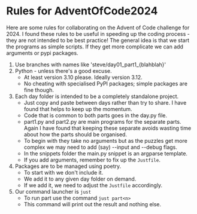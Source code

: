 # Rules for AdventOfCode2024

Here are some rules for collaborating on the Advent of Code challenge for 2024. 
I found these rules to be useful in speeding up the coding process - they 
are not intended to be best practice! The general idea is that we start the
programs as simple scripts. If they get more complicate we can add arguments
or pypi packages.

1. Use branches with names like 'steve/day01_part1_{blahblah}'
2. Python - unless there's a good excuse.
   - At least version 3.10 please. Ideally version 3.12.
   - No cheating with specialised PyPI packages; simple packages are fine though.
3. Each day folder is intended to be a completely standalone project.
   - Just copy and paste between days rather than try to share. I have found 
     that helps to keep up the momentum.
   - Code that is common to both parts goes in the day<n>.py file.
   - part1.py and part2.py are main programs for the separate parts. Again I have
     found that keeping these separate avoids wasting time about how the parts should
     be organised.
   - To begin with they take no arguments but as the puzzles get more 
       complex we may need to add (say) --input and --debug flags.
   - In the snippets folder the main.py snippet is an argparse template.
   - If you add arguments, remember to fix up the `Justfile`.
4. Packages are to be managed using poetry.
   - To start with we don't include it. 
   - We add it to any given day<n> folder on demand.
   - If we add it, we need to adjust the `Justfile` accordingly.
5. Our command launcher is `just`
   - To run part<n> use the command `just part<n>`
   - This command will print out the result and nothing else.
